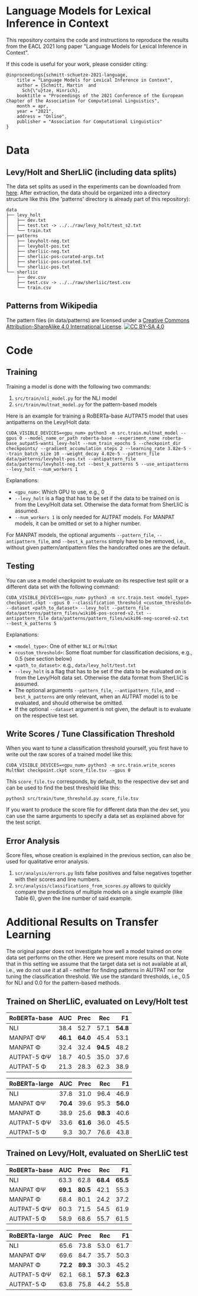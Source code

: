 # Language Models for Lexical Inference in Context
This repository contains the code and instructions to reproduce the results from the EACL 2021 long paper "Language Models for Lexical Inference in Context".

If this code is useful for your work, please consider citing:
```
@inproceedings{schmitt-schuetze-2021-language,
    title = "Language Models for Lexical Inference in Context",
    author = {Schmitt, Martin  and
      Sch{\"u}tze, Hinrich},
    booktitle = "Proceedings of the 2021 Conference of the European Chapter of the Association for Computational Linguistics",
    month = apr,
    year = "2021",
    address = "Online",
    publisher = "Association for Computational Linguistics"
}
```

# Data
## Levy/Holt and SherLIiC (including data splits)
The data set splits as used in the experiments can be downloaded from [here](http://cistern.cis.lmu.de/lm-lexical-inference).
After extraction, the data should be organized into a directory structure like this (the 'patterns' directory is already part of this repository):

```
data
├── levy_holt
│   ├── dev.txt
│   ├── test.txt -> ../../raw/levy_holt/test_s2.txt
│   └── train.txt
├── patterns
│   ├── levyholt-neg.txt
│   ├── levyholt-pos.txt
│   ├── sherliic-neg.txt
│   ├── sherliic-pos-curated-args.txt
│   ├── sherliic-pos-curated.txt
│   └── sherliic-pos.txt
└── sherliic
    ├── dev.csv
    ├── test.csv -> ../../raw/sherliic/test.csv
    └── train.csv
```

## Patterns from Wikipedia
The pattern files (in data/patterns) are licensed under a
[Creative Commons Attribution-ShareAlike 4.0 International License](http://creativecommons.org/licenses/by-sa/4.0/).
[![CC BY-SA 4.0](https://img.shields.io/badge/License-CC%20BY--SA%204.0-lightgrey.svg)](http://creativecommons.org/licenses/by-sa/4.0/)


# Code

## Training
Training a model is done with the following two commands:
1. `src/train/nli_model.py` for the NLI model
2. `src/train/multnat_model.py` for the pattern-based models

Here is an example for training a RoBERTa-base AUTPAT5 model that uses antipatterns on the Levy/Holt data:
```
CUDA_VISIBLE_DEVICES=<gpu_num> python3 -m src.train.multnat_model --gpus 0 --model_name_or_path roberta-base --experiment_name roberta-base_autpat5-wanti_levy-holt --num_train_epochs 5 --checkpoint_dir checkpoints/ --gradient_accumulation_steps 2 --learning_rate 3.82e-5 --train_batch_size 10 --weight_decay 4.02e-5 --pattern_file data/patterns/levyholt-pos.txt --antipattern_file data/patterns/levyholt-neg.txt --best_k_patterns 5 --use_antipatterns --levy_holt --num_workers 1
```
Explanations:
- `<gpu_num>`: Which GPU to use, e.g., 0
- `--levy_holt` is a flag that has to be set if the data to be trained on is from the Levy/Holt data set. Otherwise the data format from SherLIiC is assumed.
- `--num_workers 1` is only needed for AUTPAT models. For MANPAT models, it can be omitted or set to a higher number.

For MANPAT models, the optional arguments `--pattern_file`, `--antipattern_file`, and `--best_k_patterns` simply have to be removed, i.e., without given pattern/antipattern files the handcrafted ones are the default.

## Testing
You can use a model checkpoint to evaluate on its respective test split or a different data set with the following command:
```
CUDA_VISIBLE_DEVICES=<gpu_num> python3 -m src.train.test <model_type> checkpoint.ckpt --gpus 0 --classification_threshold <custom_threshold> --dataset <path_to_dataset> --levy_holt --pattern_file data/patterns/pattern_files/wiki06-pos-scored-v2.txt --antipattern_file data/patterns/pattern_files/wiki06-neg-scored-v2.txt --best_k_patterns 5
```

Explanations:
- `<model_type>`: One of either `NLI` or `MultNat`
- `<custom_threshold>`: Some float number for classification decisions, e.g., 0.5 (see section below)
- `<path_to_dataset>`: e.g., `data/levy_holt/test.txt`
- `--levy_holt` is a flag that has to be set if the data to be evaluated on is from the Levy/Holt data set. Otherwise the data format from SherLIiC is assumed.
- The optional arguments `--pattern_file`, `--antipattern_file`, and `--best_k_patterns` are only relevant, when an AUTPAT model is to be evaluated, and should otherwise be omitted.
- If the optional `--dataset` argument is not given, the default is to evaluate on the respective test set.

## Write Scores /  Tune Classification Threshold
When you want to tune a classification threshold yourself, you first have to write out the raw scores of a trained model like this:
```
CUDA_VISIBLE_DEVICES=<gpu_num> python3 -m src.train.write_scores MultNat checkpoint.ckpt score_file.tsv --gpus 0
```
This `score_file.tsv` corresponds, by default, to the respective dev set and can be used to find the best threshold like this:
```
python3 src/train/tune_threshold.py score_file.tsv
```

If you want to produce the score file for different data than the dev set, you can use the same arguments to specify a data set as explained above for the test script.

## Error Analysis
Score files, whose creation is explained in the previous section, can also be used for qualitative error analysis.
1. `scr/analysis/errors.py` lists false positives and false negatives together with their scores and line numbers.
2. `src/analysis/classifications_from_scores.py` allows to quickly compare the predictions of multiple models on a single example (like Table 6), given the line number of said example.


# Additional Results on Transfer Learning
The original paper does not investigate how well a model trained on one data set performs on the other. Here we present more results on that.
Note that in this setting we assume that the target data set is not available at all, i.e., we do not use it at all - neither for finding patterns in AUTPAT nor for tuning the classification threshold. We use the standard thresholds, i.e., 0.5 for NLI and 0.0 for the pattern-based methods.


## Trained on SherLIiC, evaluated on Levy/Holt test

| RoBERTa-base |  AUC |  Prec |  Rec |   F1 |
| ------------ | ----:| -----:| ----:| ----:|
| NLI          | 38.4 | 52.7  | 57.1 | **54.8** |
| MANPAT ΦΨ    | **46.1** | **64.0**  | 45.4 | 53.1 |
| MANPAT Φ     | 32.4 | 32.4  | **94.5** | 48.2 |
| AUTPAT-5 ΦΨ  | 18.7 | 40.5  | 35.0 | 37.6 |
| AUTPAT-5 Φ   | 21.3 | 28.3  | 62.3 | 38.9 |


| RoBERTa-large |  AUC | Prec |  Rec |   F1 |
| ------------- | ----:| ----:| ----:| ----:|
| NLI           | 37.8 | 31.0 | 96.4 | 46.9 |
| MANPAT ΦΨ     | **70.4** | 39.6 | 95.3 | **56.0** |
| MANPAT Φ      | 38.9 | 25.6 | **98.3** | 40.6 |
| AUTPAT-5 ΦΨ   | 33.6 | **61.6** | 36.0 | 45.5 |
| AUTPAT-5 Φ    |  9.3 | 30.7 | 76.6 | 43.8 |


## Trained on Levy/Holt, evaluated on SherLIiC test

| RoBERTa-base |  AUC | Prec |  Rec |   F1 |
| ------------ | ----:| ----:| ----:| ----:|
| NLI          | 63.3 | 62.8 | **68.4** | **65.5** |
| MANPAT ΦΨ    | **69.1** | **80.5** | 42.1 | 55.3 |
| MANPAT Φ     | 68.4 | 80.1 | 24.2 | 37.2 |
| AUTPAT-5 ΦΨ  | 60.3 | 71.5 | 54.5 | 61.9 |
| AUTPAT-5 Φ   | 58.9 | 68.6 | 55.7 | 61.5 |


| RoBERTa-large |  AUC | Prec |  Rec |   F1 |
| ------------- | ----:| ----:| ----:| ----:|
| NLI           | 65.6 | 73.8 | 53.0 | 61.7 |
| MANPAT ΦΨ     | 69.6 | 84.7 | 35.7 | 50.3 |
| MANPAT Φ      | **72.2** | **89.3** | 30.3 | 45.2 |
| AUTPAT-5 ΦΨ   | 62.1 | 68.1 | **57.3** | **62.3** |
| AUTPAT-5 Φ    | 63.8 | 75.8 | 44.2 | 55.8 |

